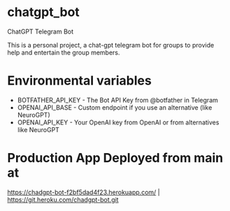 <!--
{
  "visible": "true"
}
-->
# chatgpt_bot
ChatGPT Telegram Bot

This is a personal project, a chat-gpt telegram bot for groups to provide help and entertain the group members. 

# Environmental variables

- BOTFATHER_API_KEY - The Bot API Key from @botfather in Telegram
- OPENAI_API_BASE - Custom endpoint if you use an alternative (like NeuroGPT)
- OPENAI_API_KEY - Your OpenAI key from OpenAI or from alternatives like NeuroGPT

# Production App Deployed from main at

https://chadgpt-bot-f2bf5dad4f23.herokuapp.com/ | https://git.heroku.com/chadgpt-bot.git
